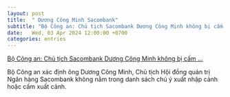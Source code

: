 ```yaml
---
layout: post
title:  " Dương Công Minh Sacombank"
subtitle: "Bộ Công an: Chủ tịch Sacombank Dương Công Minh không bị cấm ..."
date:   Wed, 03 Apr 2024 12:00:00 +0700
categories: entries
---
```

[Bộ Công an: Chủ tịch Sacombank Dương Công Minh không bị cấm ...](https://congthuong.vn/bo-cong-an-bac-bo-thong-tin-chu-tich-sacombank-duong-cong-minh-bi-cam-xuat-canh-312423.html)

Bộ Công an xác định ông Dương Công Minh, Chủ tịch Hội đồng quản trị Ngân hàng Sacombank không nằm trong danh sách chú ý xuất nhập cảnh hoặc cấm xuất cảnh.

